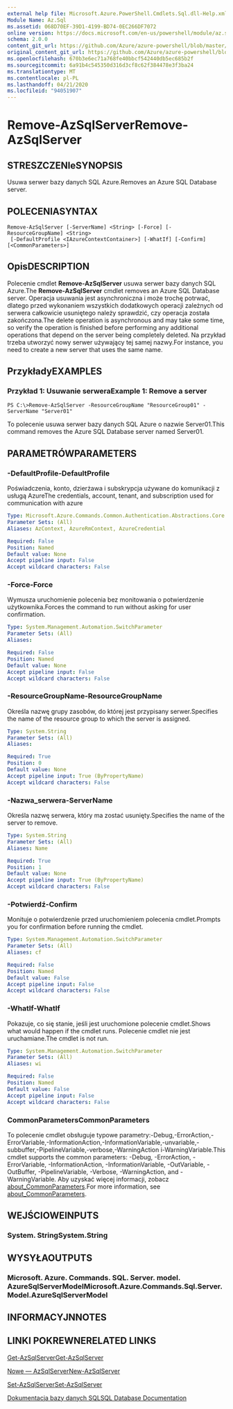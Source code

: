 ```yaml
---
external help file: Microsoft.Azure.PowerShell.Cmdlets.Sql.dll-Help.xml
Module Name: Az.Sql
ms.assetid: 068D70EF-39D1-4199-BD74-0EC266DF7072
online version: https://docs.microsoft.com/en-us/powershell/module/az.sql/remove-azsqlserver
schema: 2.0.0
content_git_url: https://github.com/Azure/azure-powershell/blob/master/src/Sql/Sql/help/Remove-AzSqlServer.md
original_content_git_url: https://github.com/Azure/azure-powershell/blob/master/src/Sql/Sql/help/Remove-AzSqlServer.md
ms.openlocfilehash: 670b3e6ec71a768fe40bbcf542440db5ec685b2f
ms.sourcegitcommit: 6a91b4c545350d316d3cf8c62f384478e3f3ba24
ms.translationtype: MT
ms.contentlocale: pl-PL
ms.lasthandoff: 04/21/2020
ms.locfileid: "94051907"
---
```

# <span data-ttu-id="7aa3f-101">Remove-AzSqlServer</span><span class="sxs-lookup"><span data-stu-id="7aa3f-101">Remove-AzSqlServer</span></span>

## <span data-ttu-id="7aa3f-102">STRESZCZENIe</span><span class="sxs-lookup"><span data-stu-id="7aa3f-102">SYNOPSIS</span></span>
<span data-ttu-id="7aa3f-103">Usuwa serwer bazy danych SQL Azure.</span><span class="sxs-lookup"><span data-stu-id="7aa3f-103">Removes an Azure SQL Database server.</span></span>

## <span data-ttu-id="7aa3f-104">POLECENIA</span><span class="sxs-lookup"><span data-stu-id="7aa3f-104">SYNTAX</span></span>

```
Remove-AzSqlServer [-ServerName] <String> [-Force] [-ResourceGroupName] <String>
 [-DefaultProfile <IAzureContextContainer>] [-WhatIf] [-Confirm] [<CommonParameters>]
```

## <span data-ttu-id="7aa3f-105">Opis</span><span class="sxs-lookup"><span data-stu-id="7aa3f-105">DESCRIPTION</span></span>
<span data-ttu-id="7aa3f-106">Polecenie cmdlet **Remove-AzSqlServer** usuwa serwer bazy danych SQL Azure.</span><span class="sxs-lookup"><span data-stu-id="7aa3f-106">The **Remove-AzSqlServer** cmdlet removes an Azure SQL Database server.</span></span>
<span data-ttu-id="7aa3f-107">Operacja usuwania jest asynchroniczna i może trochę potrwać, dlatego przed wykonaniem wszystkich dodatkowych operacji zależnych od serwera całkowicie usuniętego należy sprawdzić, czy operacja została zakończona.</span><span class="sxs-lookup"><span data-stu-id="7aa3f-107">The delete operation is asynchronous and may take some time, so verify the operation is finished before performing any additional operations that depend on the server being completely deleted.</span></span>
<span data-ttu-id="7aa3f-108">Na przykład trzeba utworzyć nowy serwer używający tej samej nazwy.</span><span class="sxs-lookup"><span data-stu-id="7aa3f-108">For instance, you need to create a new server that uses the same name.</span></span>

## <span data-ttu-id="7aa3f-109">Przykłady</span><span class="sxs-lookup"><span data-stu-id="7aa3f-109">EXAMPLES</span></span>

### <span data-ttu-id="7aa3f-110">Przykład 1: Usuwanie serwera</span><span class="sxs-lookup"><span data-stu-id="7aa3f-110">Example 1: Remove a server</span></span>
```
PS C:\>Remove-AzSqlServer -ResourceGroupName "ResourceGroup01" -ServerName "Server01"
```

<span data-ttu-id="7aa3f-111">To polecenie usuwa serwer bazy danych SQL Azure o nazwie Server01.</span><span class="sxs-lookup"><span data-stu-id="7aa3f-111">This command removes the Azure SQL Database server named Server01.</span></span>

## <span data-ttu-id="7aa3f-112">PARAMETRÓW</span><span class="sxs-lookup"><span data-stu-id="7aa3f-112">PARAMETERS</span></span>

### <span data-ttu-id="7aa3f-113">-DefaultProfile</span><span class="sxs-lookup"><span data-stu-id="7aa3f-113">-DefaultProfile</span></span>
<span data-ttu-id="7aa3f-114">Poświadczenia, konto, dzierżawa i subskrypcja używane do komunikacji z usługą Azure</span><span class="sxs-lookup"><span data-stu-id="7aa3f-114">The credentials, account, tenant, and subscription used for communication with azure</span></span>

```yaml
Type: Microsoft.Azure.Commands.Common.Authentication.Abstractions.Core.IAzureContextContainer
Parameter Sets: (All)
Aliases: AzContext, AzureRmContext, AzureCredential

Required: False
Position: Named
Default value: None
Accept pipeline input: False
Accept wildcard characters: False
```

### <span data-ttu-id="7aa3f-115">-Force</span><span class="sxs-lookup"><span data-stu-id="7aa3f-115">-Force</span></span>
<span data-ttu-id="7aa3f-116">Wymusza uruchomienie polecenia bez monitowania o potwierdzenie użytkownika.</span><span class="sxs-lookup"><span data-stu-id="7aa3f-116">Forces the command to run without asking for user confirmation.</span></span>

```yaml
Type: System.Management.Automation.SwitchParameter
Parameter Sets: (All)
Aliases:

Required: False
Position: Named
Default value: None
Accept pipeline input: False
Accept wildcard characters: False
```

### <span data-ttu-id="7aa3f-117">-ResourceGroupName</span><span class="sxs-lookup"><span data-stu-id="7aa3f-117">-ResourceGroupName</span></span>
<span data-ttu-id="7aa3f-118">Określa nazwę grupy zasobów, do której jest przypisany serwer.</span><span class="sxs-lookup"><span data-stu-id="7aa3f-118">Specifies the name of the resource group to which the server is assigned.</span></span>

```yaml
Type: System.String
Parameter Sets: (All)
Aliases:

Required: True
Position: 0
Default value: None
Accept pipeline input: True (ByPropertyName)
Accept wildcard characters: False
```

### <span data-ttu-id="7aa3f-119">-Nazwa_serwera</span><span class="sxs-lookup"><span data-stu-id="7aa3f-119">-ServerName</span></span>
<span data-ttu-id="7aa3f-120">Określa nazwę serwera, który ma zostać usunięty.</span><span class="sxs-lookup"><span data-stu-id="7aa3f-120">Specifies the name of the server to remove.</span></span>

```yaml
Type: System.String
Parameter Sets: (All)
Aliases: Name

Required: True
Position: 1
Default value: None
Accept pipeline input: True (ByPropertyName)
Accept wildcard characters: False
```

### <span data-ttu-id="7aa3f-121">-Potwierdź</span><span class="sxs-lookup"><span data-stu-id="7aa3f-121">-Confirm</span></span>
<span data-ttu-id="7aa3f-122">Monituje o potwierdzenie przed uruchomieniem polecenia cmdlet.</span><span class="sxs-lookup"><span data-stu-id="7aa3f-122">Prompts you for confirmation before running the cmdlet.</span></span>

```yaml
Type: System.Management.Automation.SwitchParameter
Parameter Sets: (All)
Aliases: cf

Required: False
Position: Named
Default value: False
Accept pipeline input: False
Accept wildcard characters: False
```

### <span data-ttu-id="7aa3f-123">-WhatIf</span><span class="sxs-lookup"><span data-stu-id="7aa3f-123">-WhatIf</span></span>
<span data-ttu-id="7aa3f-124">Pokazuje, co się stanie, jeśli jest uruchomione polecenie cmdlet.</span><span class="sxs-lookup"><span data-stu-id="7aa3f-124">Shows what would happen if the cmdlet runs.</span></span>
<span data-ttu-id="7aa3f-125">Polecenie cmdlet nie jest uruchamiane.</span><span class="sxs-lookup"><span data-stu-id="7aa3f-125">The cmdlet is not run.</span></span>

```yaml
Type: System.Management.Automation.SwitchParameter
Parameter Sets: (All)
Aliases: wi

Required: False
Position: Named
Default value: False
Accept pipeline input: False
Accept wildcard characters: False
```

### <span data-ttu-id="7aa3f-126">CommonParameters</span><span class="sxs-lookup"><span data-stu-id="7aa3f-126">CommonParameters</span></span>
<span data-ttu-id="7aa3f-127">To polecenie cmdlet obsługuje typowe parametry:-Debug,-ErrorAction,-ErrorVariable,-InformationAction,-InformationVariable,-unvariable,-subbuffer,-PipelineVariable,-verbose,-WarningAction i-WarningVariable.</span><span class="sxs-lookup"><span data-stu-id="7aa3f-127">This cmdlet supports the common parameters: -Debug, -ErrorAction, -ErrorVariable, -InformationAction, -InformationVariable, -OutVariable, -OutBuffer, -PipelineVariable, -Verbose, -WarningAction, and -WarningVariable.</span></span> <span data-ttu-id="7aa3f-128">Aby uzyskać więcej informacji, zobacz [about_CommonParameters](http://go.microsoft.com/fwlink/?LinkID=113216).</span><span class="sxs-lookup"><span data-stu-id="7aa3f-128">For more information, see [about_CommonParameters](http://go.microsoft.com/fwlink/?LinkID=113216).</span></span>

## <span data-ttu-id="7aa3f-129">WEJŚCIOWE</span><span class="sxs-lookup"><span data-stu-id="7aa3f-129">INPUTS</span></span>

### <span data-ttu-id="7aa3f-130">System. String</span><span class="sxs-lookup"><span data-stu-id="7aa3f-130">System.String</span></span>

## <span data-ttu-id="7aa3f-131">WYSYŁA</span><span class="sxs-lookup"><span data-stu-id="7aa3f-131">OUTPUTS</span></span>

### <span data-ttu-id="7aa3f-132">Microsoft. Azure. Commands. SQL. Server. model. AzureSqlServerModel</span><span class="sxs-lookup"><span data-stu-id="7aa3f-132">Microsoft.Azure.Commands.Sql.Server.Model.AzureSqlServerModel</span></span>

## <span data-ttu-id="7aa3f-133">INFORMACYJN</span><span class="sxs-lookup"><span data-stu-id="7aa3f-133">NOTES</span></span>

## <span data-ttu-id="7aa3f-134">LINKI POKREWNE</span><span class="sxs-lookup"><span data-stu-id="7aa3f-134">RELATED LINKS</span></span>

[<span data-ttu-id="7aa3f-135">Get-AzSqlServer</span><span class="sxs-lookup"><span data-stu-id="7aa3f-135">Get-AzSqlServer</span></span>](./Get-AzSqlServer.md)

[<span data-ttu-id="7aa3f-136">Nowe — AzSqlServer</span><span class="sxs-lookup"><span data-stu-id="7aa3f-136">New-AzSqlServer</span></span>](./New-AzSqlServer.md)

[<span data-ttu-id="7aa3f-137">Set-AzSqlServer</span><span class="sxs-lookup"><span data-stu-id="7aa3f-137">Set-AzSqlServer</span></span>](./Set-AzSqlServer.md)

[<span data-ttu-id="7aa3f-138">Dokumentacja bazy danych SQL</span><span class="sxs-lookup"><span data-stu-id="7aa3f-138">SQL Database Documentation</span></span>](https://docs.microsoft.com/azure/sql-database/)


